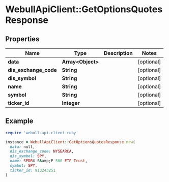 # WebullApiClient::GetOptionsQuotesResponse

## Properties

| Name | Type | Description | Notes |
| ---- | ---- | ----------- | ----- |
| **data** | **Array&lt;Object&gt;** |  | [optional] |
| **dis_exchange_code** | **String** |  | [optional] |
| **dis_symbol** | **String** |  | [optional] |
| **name** | **String** |  | [optional] |
| **symbol** | **String** |  | [optional] |
| **ticker_id** | **Integer** |  | [optional] |

## Example

```ruby
require 'webull-api-client-ruby'

instance = WebullApiClient::GetOptionsQuotesResponse.new(
  data: null,
  dis_exchange_code: NYSEARCA,
  dis_symbol: SPY,
  name: SPDR® S&amp;P 500 ETF Trust,
  symbol: SPY,
  ticker_id: 913243251
)
```

